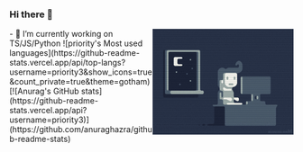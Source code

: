### Hi there 👋

<img align="right" alt="GIF" width="250px" src="./coding.gif" />
<!--
**priority3/priority3** is a ✨ _special_ ✨ repository because its `README.md` (this file) appears on your GitHub profile.
Here are some ideas to get you started:
-->
- 🔭 I’m currently working on TS/JS/Python
<!-- - 🌱 I’m currently learning ...
- 👯 I’m looking to collaborate on ...
- 🤔 I’m looking for help with ...
- 💬 Ask me about ...
- 📫 How to reach me: ...
- 😄 Pronouns: ...
- ⚡ Fun fact: ... -->
![priority's Most used languages](https://github-readme-stats.vercel.app/api/top-langs?username=priority3&show_icons=true&count_private=true&theme=gotham)
[![Anurag's GitHub stats](https://github-readme-stats.vercel.app/api?username=priority3)](https://github.com/anuraghazra/github-readme-stats)
